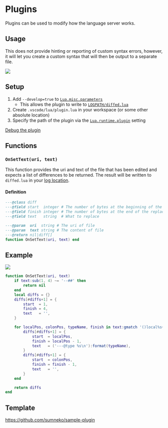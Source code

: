 # Plugins
Plugins can be used to modify how the language server works.

## Usage
This does not provide hinting or reporting of custom syntax errors, however, it will let you create a custom syntax that will then be output to a separate file.

![](https://github.com/sumneko/vscode-lua/raw/master/images/plugin-diff.gif?raw=true)

## Setup
1. Add `--develop=true` to [`Lua.misc.parameters`](https://github.com/sumneko/lua-language-server/wiki/Settings#miscparameters)
   - This allows the plugin to write to [`LOGPATH/diffed.lua`](https://github.com/sumneko/lua-language-server/wiki/FAQ#where-can-i-find-the-log-file)
2. Create `.vscode/lua/plugin.lua` in your workspace (or some other absolute location)
3. Specify the path of the plugin via the [`Lua.runtime.plugin`](https://github.com/sumneko/lua-language-server/wiki/Settings#plugin) setting

[Debug the plugin](https://github.com/sumneko/lua-language-server/wiki/Developing#debugging)

## Functions


### `OnSetText(uri, text)`
This function provides the uri and text of the file that has been edited and expects a list of differences to be returned. The result will be written to `diffed.lua` in your [log location](https://github.com/sumneko/lua-language-server/wiki/FAQ#where-can-i-find-the-log-file).

#### Definition
```lua
---@class diff
---@field start  integer # The number of bytes at the beginning of the replacement
---@field finish integer # The number of bytes at the end of the replacement
---@field text   string  # What to replace

---@param  uri  string # The uri of file
---@param  text string # The content of file
---@return nil|diff[]
function OnSetText(uri, text) end
```

## Example
![](https://github.com/sumneko/vscode-lua/raw/master/images/plugin-diff.gif?raw=true)

```lua
function OnSetText(uri, text)
    if text:sub(1, 4) ~= '--##' then
        return nil
    end
    local diffs = {}
    diffs[#diffs+1] = {
        start  = 1,
        finish = 4,
        text   = '',
    }

    for localPos, colonPos, typeName, finish in text:gmatch '()local%s+[%w_]+()%s*%:%s*([%w_]+)()' do
        diffs[#diffs+1] = {
            start  = localPos,
            finish = localPos - 1,
            text   = ('---@type %s\n'):format(typeName),
        }
        diffs[#diffs+1] = {
            start  = colonPos,
            finish = finish - 1,
            text   = '',
        }
    end

    return diffs
end
```
## Template
https://github.com/sumneko/sample-plugin
